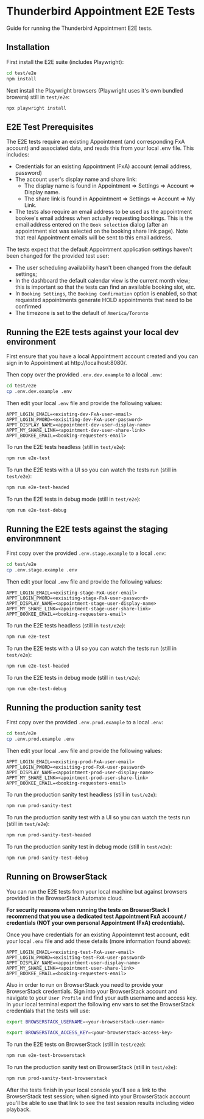# Thunderbird Appointment E2E Tests

Guide for running the Thunderbird Appointment E2E tests.

## Installation

First install the E2E suite (includes Playwright):

```bash
cd test/e2e
npm install
```

Next install the Playwright browsers (Playwright uses it's own bundled browers) still in `test/e2e`:

```bash
npx playwright install
```

## E2E Test Prerequisites
The E2E tests require an existing Appointment (and corresponding FxA account) and associated data, and reads this from your local .env file. This includes:
- Credentials for an existing Appointment (FxA) account (email address, password)
- The account user's display name and share link:
    - The display name is found in Appointment => Settings => Account => Display name.
    - The share link is found in Appointment => Settings => Account => My Link.
- The tests also require an email address to be used as the appointment bookee's email address when actually requesting bookings. This is the email address entered on the `Book selection` dialog (after an appointment slot was selected on the booking share link page). Note that real Appointment emails will be sent to this email address.

The tests expect that the default Appointment application settings haven't been changed for the provided test user:
- The user scheduling availability hasn't been changed from the default settings;
- In the dashboard the default calendar view is the current month view; this is important so that the tests can find an available booking slot, etc.
- In `Booking Settings`, the `Booking Confirmation` option is enabled, so that requested appointments generate HOLD appointments that need to be confirmed
- The timezone is set to the default of `America/Toronto`

## Running the E2E tests against your local dev environment

First ensure that you have a local Appointment account created and you can sign in to Appointment at http://localhost:8080/.

Then copy over the provided `.env.dev.example` to a local `.env`:

```bash
cd test/e2e
cp .env.dev.example .env
```

Then edit your local `.env` file and provide the following values:
```dotenv
APPT_LOGIN_EMAIL=<existing-dev-FxA-user-email>
APPT_LOGIN_PWORD=<exisiting-dev-FxA-user-password>
APPT_DISPLAY_NAME=<appointment-dev-user-display-name>
APPT_MY_SHARE_LINK=<apointment-dev-user-share-link>
APPT_BOOKEE_EMAIL=<booking-requesters-email>
```

To run the E2E tests headless (still in `test/e2e`):

```bash
npm run e2e-test
```

To run the E2E tests with a UI so you can watch the tests run (still in `test/e2e`):

```bash
npm run e2e-test-headed
```

To run the E2E tests in debug mode (still in `test/e2e`):

```bash
npm run e2e-test-debug
```

## Running the E2E tests against the staging environmnent

First copy over the provided `.env.stage.example` to a local `.env`:

```bash
cd test/e2e
cp .env.stage.example .env
```

Then edit your local `.env` file and provide the following values:
```dotenv
APPT_LOGIN_EMAIL=<existing-stage-FxA-user-email>
APPT_LOGIN_PWORD=<exisiting-stage-FxA-user-password>
APPT_DISPLAY_NAME=<appointment-stage-user-display-name>
APPT_MY_SHARE_LINK=<apointment-stage-user-share-link>
APPT_BOOKEE_EMAIL=<booking-requesters-email>
```

To run the E2E tests headless (still in `test/e2e`):

```bash
npm run e2e-test
```

To run the E2E tests with a UI so you can watch the tests run (still in `test/e2e`):

```bash
npm run e2e-test-headed
```

To run the E2E tests in debug mode (still in `test/e2e`):

```bash
npm run e2e-test-debug
```

## Running the production sanity test

First copy over the provided `.env.prod.example` to a local `.env`:

```bash
cd test/e2e
cp .env.prod.example .env
```

Then edit your local `.env` file and provide the following values:
```dotenv
APPT_LOGIN_EMAIL=<existing-prod-FxA-user-email>
APPT_LOGIN_PWORD=<exisiting-prod-FxA-user-password>
APPT_DISPLAY_NAME=<appointment-prod-user-display-name>
APPT_MY_SHARE_LINK=<apointment-prod-user-share-link>
APPT_BOOKEE_EMAIL=<booking-requesters-email>
```

To run the production sanity test headless (still in `test/e2e`):

```bash
npm run prod-sanity-test
```

To run the production sanity test with a UI so you can watch the tests run (still in `test/e2e`):

```bash
npm run prod-sanity-test-headed
```

To run the production sanity test in debug mode (still in `test/e2e`):

```bash
npm run prod-sanity-test-debug
```

## Running on BrowserStack

You can run the E2E tests from your local machine but against browsers provided in the BrowserStack Automate cloud.

<b>For security reasons when running the tests on BrowserStack I recommend that you use a dedicated test Appointment FxA account / credentials (NOT your own personal Appointment (FxA) credentials).</b>

Once you have credentials for an existing Appointemnt test account, edit your local `.env` file and add these details (more information found above):

```dotenv
APPT_LOGIN_EMAIL=<existing-test-FxA-user-email>
APPT_LOGIN_PWORD=<exisiting-test-FxA-user-password>
APPT_DISPLAY_NAME=<appointment-user-display-name>
APPT_MY_SHARE_LINK=<apointment-user-share-link>
APPT_BOOKEE_EMAIL=<booking-requesters-email>
```

Also in order to run on BrowserStack you need to provide your BrowserStack credentials. Sign into your BrowserStack account and navigate to your `User Profile` and find your auth username and access key. In your local terminal export the following env vars to set the BrowserStack credentials that the tests will use:

```bash
export BROWSERSTACK_USERNAME=<your-browserstack-user-name>
```

```bash
export BROWSERSTACK_ACCESS_KEY=<your-browserstack-access-key>
```

To run the E2E tests on BrowserStack (still in `test/e2e`):

```bash
npm run e2e-test-browserstack
```

To run the production sanity test on BrowserStack (still in `test/e2e`):

```bash
npm run prod-sanity-test-browserstack
```

After the tests finish in your local console you'll see a link to the BrowserStack test session; when signed into your BrowserStack account you'll be able to use that link to see the test session results including video playback.
